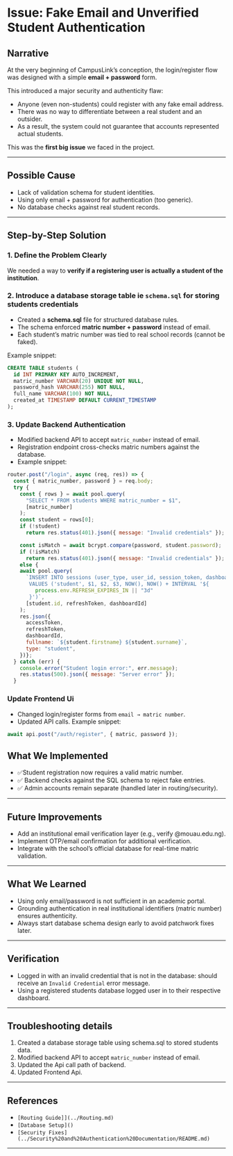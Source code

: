 # Issue: Fake Email and Unverified Student Authentication

## Narrative

At the very beginning of CampusLink’s conception, the login/register flow was designed with a simple **email + password** form.

This introduced a major security and authenticity flaw:

- Anyone (even non-students) could register with any fake email address.
- There was no way to differentiate between a real student and an outsider.
- As a result, the system could not guarantee that accounts represented actual students.

This was the **first big issue** we faced in the project.

---

## Possible Cause

- Lack of validation schema for student identities.
- Using only email + password for authentication (too generic).
- No database checks against real student records.

---

## Step-by-Step Solution

### 1. Define the Problem Clearly

We needed a way to **verify if a registering user is actually a student of the institution**.

### 2. Introduce a database storage table ie `schema.sql` for storing students credentials

- Created a **schema.sql** file for structured database rules.
- The schema enforced **matric number + password** instead of email.
- Each student’s matric number was tied to real school records (cannot be faked).

Example snippet:

```sql
CREATE TABLE students (
  id INT PRIMARY KEY AUTO_INCREMENT,
  matric_number VARCHAR(20) UNIQUE NOT NULL,
  password_hash VARCHAR(255) NOT NULL,
  full_name VARCHAR(100) NOT NULL,
  created_at TIMESTAMP DEFAULT CURRENT_TIMESTAMP
);
```

### 3. Update Backend Authentication

- Modified backend API to accept `matric_number` instead of email.
- Registration endpoint cross-checks matric numbers against the database.
- Example snippet:

```js
router.post("/login", async (req, res)) => {
  const { matric_number, password } = req.body;
  try {
    const { rows } = await pool.query(
      "SELECT * FROM students WHERE matric_number = $1",
      [matric_number]
    );
    const student = rows[0];
    if (!student)
      return res.status(401).json({ message: "Invalid credentials" });

    const isMatch = await bcrypt.compare(password, student.password);
    if (!isMatch)
      return res.status(401).json({ message: "Invalid credentials" });
    else {
    await pool.query(
      `INSERT INTO sessions (user_type, user_id, session_token, dashboard_id, created_at, expires_at)
       VALUES ('student', $1, $2, $3, NOW(), NOW() + INTERVAL '${
         process.env.REFRESH_EXPIRES_IN || "3d"
       }')`,
      [student.id, refreshToken, dashboardId]
    );
    res.json({
      accessToken,
      refreshToken,
      dashboardId,
      fullname: `${student.firstname} ${student.surname}`,
      type: "student",
    })};
  } catch (err) {
    console.error("Student login error:", err.message);
    res.status(500).json({ message: "Server error" });
  }
```

### Update Frontend Ui

- Changed login/register forms from `email → matric number`.
- Updated API calls.
  Example snippet:

```jsx
await api.post("/auth/register", { matric, password });
```

## What We Implemented

- ✅Student registration now requires a valid matric number.
- ✅ Backend checks against the SQL schema to reject fake entries.
- ✅ Admin accounts remain separate (handled later in routing/security).

---

## Future Improvements

- Add an institutional email verification layer (e.g., verify @mouau.edu.ng).
- Implement OTP/email confirmation for additional verification.
- Integrate with the school’s official database for real-time matric validation.

---

## What We Learned

- Using only email/password is not sufficient in an academic portal.
- Grounding authentication in real institutional identifiers (matric number) ensures authenticity.
- Always start database schema design early to avoid patchwork fixes later.

---

## Verification

- Logged in with an invalid credential that is not in the database: should receive an `Invalid Credential` error message.
- Using a registered students database logged user in to their respective dashboard.

---

## Troubleshooting details

1. Created a database storage table using schema.sql to stored students data.
2. Modified backend API to accept `matric_number` instead of email.
3. Updated the Api call path of backend.
4. Updated Frontend Api.

---

## References

- `[Routing Guide]](../Routing.md)`
- `[Database Setup]()`
- `[Security Fixes](../Security%20and%20Authentication%20Documentation/README.md)`

---
